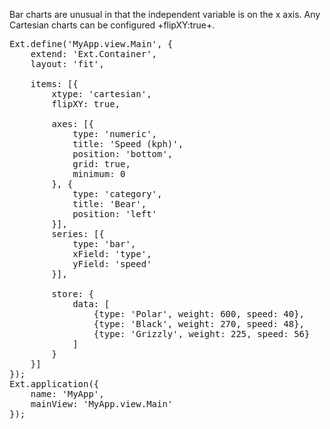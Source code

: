 Bar charts are unusual in that the independent variable is on the x axis.
Any Cartesian charts can be configured +flipXY:true+.

<pre class="runnable run">
Ext.define('MyApp.view.Main', {
    extend: 'Ext.Container',
    layout: 'fit',

    items: [{
        xtype: 'cartesian',
        flipXY: true,

        axes: [{
            type: 'numeric',
            title: 'Speed (kph)',
            position: 'bottom',
            grid: true,
            minimum: 0
        }, {
            type: 'category',
            title: 'Bear',
            position: 'left'
        }],
        series: [{
            type: 'bar',
            xField: 'type',
            yField: 'speed'
        }],
        
        store: {
            data: [
                {type: 'Polar', weight: 600, speed: 40}, 
                {type: 'Black', weight: 270, speed: 48}, 
                {type: 'Grizzly', weight: 225, speed: 56}
            ]
        }
    }]
});
Ext.application({
    name: 'MyApp',
    mainView: 'MyApp.view.Main'
});
</pre>